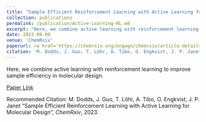 ```yaml
---
title: "Sample Efficient Reinforcement Learning with Active Learning for Molecular Design"
collection: publications
permalink: /publication/Active-Learning-RL.md
excerpt: "Here, we combine active learning with reinforcement learning to improve sample efficiency in molecular design."
date: 2023-08-08
venue: 'ChemRxiv'
paperurl: <a href='https://chemrxiv.org/engage/chemrxiv/article-details/64d0db394a3f7d0c0dc103df'>Paper Link</a>
citation: 'M. Dodds, J. Guo, T. Löhr, A. Tibo, O. Engkvist, J. P. Janet “Sample Efficient Reinforcement Learning with Active Learning for Molecular Design”, <i>ChemRxiv</i>, 2023.'
---
```

Here, we combine active learning with reinforcement learning to improve sample efficiency in molecular design.

[Paper Link](https://chemrxiv.org/engage/chemrxiv/article-details/64d0db394a3f7d0c0dc103df)

Recommended Citation: M. Dodds, J. Guo, T. Löhr, A. Tibo, O. Engkvist, J. P. Janet “Sample Efficient Reinforcement Learning with Active Learning for Molecular Design”, <i>ChemRxiv</i>, 2023.
